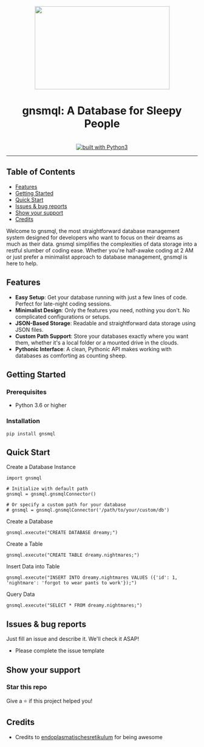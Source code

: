 <div align="center">
<img src="https://github.com/SimonRenggli1/GNSMQL/assets/96227533/c735f725-8e07-49d2-99ac-38a0a278d622" width=355 height=218>
<br/>
<h1>gnsmql: A Database for Sleepy People</h1>
<br/>
  <a href="https://www.python.org/"><img src="https://img.shields.io/badge/built%20with-Python3-green.svg" alt="built with Python3" /></a>
</div>

----------
## Table of Contents
- [Features](#Features)
- [Getting Started](#Getting-Started)
- [Quick Start](#Quick-Start)
- [Issues & bug reports](#Issues--bug-reports)
- [Show your support](#Show-your-support)
- [Credits](#Credits)

Welcome to gnsmql, the most straightforward database management system designed for developers who want to focus on their dreams as much as their data. gnsmql simplifies the complexities of data storage into a restful slumber of coding ease. Whether you're half-awake coding at 2 AM or just prefer a minimalist approach to database management, gnsmql is here to help.

## Features

- **Easy Setup**: Get your database running with just a few lines of code. Perfect for late-night coding sessions.
- **Minimalist Design**: Only the features you need, nothing you don't. No complicated configurations or setups.
- **JSON-Based Storage**: Readable and straightforward data storage using JSON files.
- **Custom Path Support**: Store your databases exactly where you want them, whether it's a local folder or a mounted drive in the clouds.
- **Pythonic Interface**: A clean, Pythonic API makes working with databases as comforting as counting sheep.
## Getting Started
### Prerequisites
- Python 3.6 or higher

### Installation
```pip install gnsmql```

## Quick Start
Create a Database Instance
```
import gnsmql

# Initialize with default path
gnsmql = gnsmql.gnsmqlConnector()

# Or specify a custom path for your database
# gnsmql = gnsmql.gnsmqlConnector('/path/to/your/custom/db')
```

Create a Database
```
gnsmql.execute("CREATE DATABASE dreamy;")
```
Create a Table
```
gnsmql.execute("CREATE TABLE dreamy.nightmares;")
```
Insert Data into Table
```
gnsmql.execute("INSERT INTO dreamy.nightmares VALUES ({'id': 1, 'nightmare': 'forgot to wear pants to work'});")
```
Query Data
```
gnsmql.execute("SELECT * FROM dreamy.nightmares;")
```

## Issues & bug reports
Just fill an issue and describe it. We'll check it ASAP!

- Please complete the issue template

## Show your support
### Star this repo
Give a ⭐️ if this project helped you!

## Credits
- Credits to [endoplasmatischesretikulum](https://github.com/endoplasmatischesretikulum) for being awesome 
